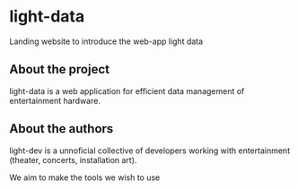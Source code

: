 light-data
============
Landing website to introduce the web-app light data

About the project
------------------
light-data is a web application for efficient data management of entertainment hardware.

About the authors
------------------
light-dev is a unnoficial collective of developers working with entertainment (theater, concerts, installation art).

We aim to make the tools we wish to use

